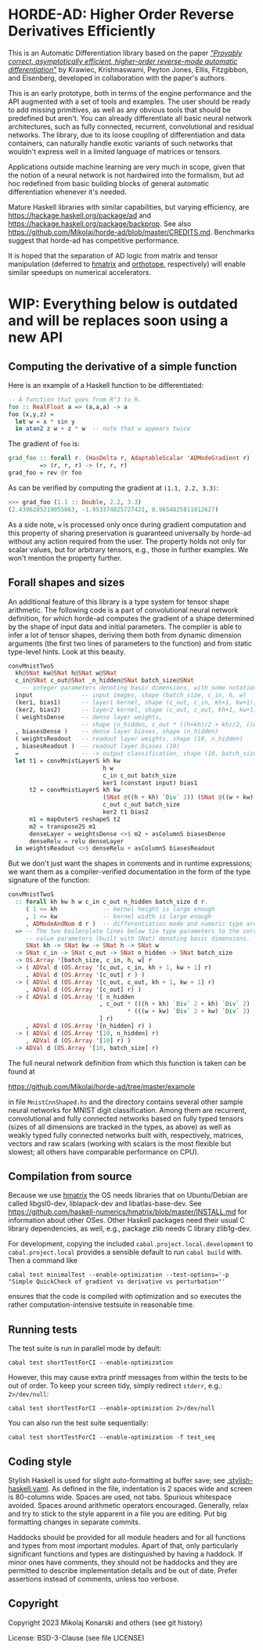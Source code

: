 # HORDE-AD: Higher Order Reverse Derivatives Efficiently

This is an Automatic Differentiation library based on the paper [_"Provably correct, asymptotically efficient, higher-order reverse-mode automatic differentiation"_](https://dl.acm.org/doi/10.1145/3498710) by Krawiec, Krishnaswami, Peyton Jones, Ellis, Fitzgibbon, and Eisenberg, developed in collaboration with the paper's authors.

This is an early prototype, both in terms of the engine performance and the API augmented with a set of tools and examples. The user should be ready to add missing primitives, as well as any obvious tools that should be predefined but aren't. You can already differentiate all basic neural network architectures, such as fully connected, recurrent, convolutional and residual networks. The library, due to its loose coupling of differentiation and data containers, can naturally handle exotic variants of such networks that wouldn't express well in a limited language of matrices or tensors.

Applications outside machine learning are very much in scope, given that the notion of a neural network is not hardwired into the formalism, but ad hoc redefined from basic building blocks of general automatic differentiation whenever it's needed.

Mature Haskell libraries with similar capabilities, but varying efficiency, are https://hackage.haskell.org/package/ad and https://hackage.haskell.org/package/backprop. See also https://github.com/Mikolaj/horde-ad/blob/master/CREDITS.md. Benchmarks suggest that horde-ad has competitive performance.
<!--
-- TODO: do and redo the benchmarks

The benchmarks at SOMEWHERE show that this library has performance highly competitive with (i.e. faster than) those and PyTorch on CPU.
-->
It is hoped that the separation of AD logic from matrix and tensor manipulation (deferred to [hmatrix] and [orthotope], respectively) will enable similar speedups on numerical accelerators.


# WIP: Everything below is outdated and will be replaces soon using a new API


## Computing the derivative of a simple function

Here is an example of a Haskell function to be differentiated:

```hs
-- A function that goes from R^3 to R.
foo :: RealFloat a => (a,a,a) -> a
foo (x,y,z) =
  let w = x * sin y
  in atan2 z w + z * w  -- note that w appears twice
```

The gradient of `foo` is:
<!--
TODO: this may yet get simpler and the names not leaking implementation details
("delta") so much, when the adaptor gets used at scale and redone.
Alternatively, we could settle on Double already here.
-->
```hs
grad_foo :: forall r. (HasDelta r, AdaptableScalar 'ADModeGradient r)
         => (r, r, r) -> (r, r, r)
grad_foo = rev @r foo
```

As can be verified by computing the gradient at `(1.1, 2.2, 3.3)`:
```hs
>>> grad_foo (1.1 :: Double, 2.2, 3.3)
(2.4396285219055063, -1.953374825727421, 0.9654825811012627)
```

As a side note, `w` is processed only once during gradient computation and this property of sharing preservation is guaranteed universally by horde-ad without any action required from the user. The property holds not only for scalar values, but for arbitrary tensors, e.g., those in further examples. We won't mention the property further.

<!--
Do we want yet another example here, before we reach Jacobians or shaped tensors? Perhaps one with the testing infrastructure, e.g., generating a single set of random tensors, or a full QuickCheck example or just a simple
```hs
  assertEqualUpToEpsilon 1e-9
    (6.221706565357043, -12.856908977773593, 6.043601532156671)
    (rev bar (1.1, 2.2, 3.3))
```
? Or is there a risk the reader won't make it to the shaped example below if we tarry here? Or perhaps finish the shaped tensor example below with an invocation of `assertEqualUpToEpsilon`?
-->


<!--
## Computing Jacobians

-- TODO: we can have vector/matrix/tensor codomains, but not pair codomains
-- until #68 is done;
-- perhaps a vector codomain example, with a 1000x3 Jacobian, would make sense?

Now let's consider a function from 'R^n` to `R^m'.  We don't want the gradient, but instead the Jacobian.
```hs
-- A function that goes from `R^3` to `R^2`.
foo :: RealFloat a => (a,a,a) -> (a,a)
foo (x,y,z) =
  let w = x * sin y
  in (atan2 z w, z * w)
```
TODO: show how the 2x3 Jacobian emerges from here
-->


## Forall shapes and sizes

An additional feature of this library is a type system for tensor shape arithmetic. The following code is a part of convolutional neural network definition, for which horde-ad computes the gradient of a shape determined by the shape of input data and initial parameters. The compiler is able to infer a lot of tensor shapes, deriving them both from dynamic dimension arguments (the first two lines of parameters to the function) and from static type-level hints. Look at this beauty.
```hs
convMnistTwoS
  kh@SNat kw@SNat h@SNat w@SNat
  c_in@SNat c_out@SNat _n_hidden@SNat batch_size@SNat
    -- integer parameters denoting basic dimensions, with some notational noise
  input              -- input images, shape (batch_size, c_in, h, w)
  (ker1, bias1)      -- layer1 kernel, shape (c_out, c_in, kh+1, kw+1); and bias, shape (c_out)
  (ker2, bias2)      -- layer2 kernel, shape (c_out, c_out, kh+1, kw+1); and bias, shape (c_out)
  ( weightsDense     -- dense layer weights,
                     -- shape (n_hidden, c_out * ((h+kh)/2 + kh)/2, ((w+kw)/2 + kw)/2)
  , biasesDense )    -- dense layer biases, shape (n_hidden)
  ( weightsReadout   -- readout layer weights, shape (10, n_hidden)
  , biasesReadout )  -- readout layer biases (10)
  =                  -- -> output classification, shape (10, batch_size)
  let t1 = convMnistLayerS kh kw
                           h w
                           c_in c_out batch_size
                           ker1 (constant input) bias1
      t2 = convMnistLayerS kh kw
                           (SNat @((h + kh) `Div` 2)) (SNat @((w + kw) `Div` 2))
                           c_out c_out batch_size
                           ker2 t1 bias2
      m1 = mapOuterS reshapeS t2
      m2 = transpose2S m1
      denseLayer = weightsDense <>$ m2 + asColumnS biasesDense
      denseRelu = relu denseLayer
  in weightsReadout <>$ denseRelu + asColumnS biasesReadout
```
But we don't just want the shapes in comments and in runtime expressions; we want them as a compiler-verified documentation in the form of the type signature of the function:
```hs
convMnistTwoS
  :: forall kh kw h w c_in c_out n_hidden batch_size d r.
     ( 1 <= kh             -- kernel height is large enough
     , 1 <= kw             -- kernel width is large enough
     , ADModeAndNum d r )  -- differentiation mode and numeric type are known to the engine
  => -- The two boilerplate lines below tie type parameters to the corresponding
     -- value parameters (built with SNat) denoting basic dimensions.
     SNat kh -> SNat kw -> SNat h -> SNat w
  -> SNat c_in -> SNat c_out -> SNat n_hidden -> SNat batch_size
  -> OS.Array '[batch_size, c_in, h, w] r
  -> ( ADVal d (OS.Array '[c_out, c_in, kh + 1, kw + 1] r)
     , ADVal d (OS.Array '[c_out] r ) )
  -> ( ADVal d (OS.Array '[c_out, c_out, kh + 1, kw + 1] r)
     , ADVal d (OS.Array '[c_out] r) )
  -> ( ADVal d (OS.Array '[ n_hidden
                          , c_out * (((h + kh) `Div` 2 + kh) `Div` 2)
                                  * (((w + kw) `Div` 2 + kw) `Div` 2)
                          ] r)
     , ADVal d (OS.Array '[n_hidden] r) )
  -> ( ADVal d (OS.Array '[10, n_hidden] r)
     , ADVal d (OS.Array '[10] r) )
  -> ADVal d (OS.Array '[10, batch_size] r)
```

The full neural network definition from which this function is taken can be found at

https://github.com/Mikolaj/horde-ad/tree/master/example

in file `MnistCnnShaped.hs` and the directory contains several other sample neural networks for MNIST digit classification. Among them are recurrent, convolutional and fully connected networks based on fully typed tensors (sizes of all dimensions are tracked in the types, as above) as well as weakly typed fully connected networks built with, respectively, matrices, vectors and raw scalars (working with scalars is the most flexible but slowest; all others have comparable performance on CPU).


Compilation from source
-----------------------

Because we use [hmatrix] the OS needs libraries that on Ubuntu/Debian
are called libgsl0-dev, liblapack-dev and libatlas-base-dev.
See https://github.com/haskell-numerics/hmatrix/blob/master/INSTALL.md
for information about other OSes.
Other Haskell packages need their usual C library dependencies,
as well, e.g., package zlib needs C library zlib1g-dev.

For development, copying the included `cabal.project.local.development`
to `cabal.project.local` provides a sensible default to run `cabal build` with.
Then a command like

    cabal test minimalTest --enable-optimization --test-options='-p "Simple QuickCheck of gradient vs derivative vs perturbation"'

ensures that the code is compiled with optimization and so executes the rather
computation-intensive testsuite in reasonable time.


Running tests
-------------

The test suite is run in parallel mode by default:

    cabal test shortTestForCI --enable-optimization

However, this may cause extra printf messages from within the tests to be out of order. To keep your screen tidy, simply redirect `stderr`, e.g.: `2>/dev/null`:

    cabal test shortTestForCI --enable-optimization 2>/dev/null

You can also run the test suite sequentially:

    cabal test shortTestForCI --enable-optimization -f test_seq


Coding style
------------

Stylish Haskell is used for slight auto-formatting at buffer save; see
[.stylish-haskell.yaml](https://github.com/Mikolaj/horde-ad/blob/master/.stylish-haskell.yaml).
As defined in the file, indentation is 2 spaces wide and screen is
80-columns wide. Spaces are used, not tabs. Spurious whitespace avoided.
Spaces around arithmetic operators encouraged.
Generally, relax and try to stick to the style apparent in a file
you are editing. Put big formatting changes in separate commits.

Haddocks should be provided for all module headers and for all functions
and types from most important modules. Apart of that, only particularly
significant functions and types are distinguished by having a haddock.
If minor ones have comments, they should not be haddocks and they are
permitted to describe implementation details and be out of date.
Prefer assertions instead of comments, unless too verbose.


Copyright
---------

Copyright 2023 Mikolaj Konarski and others (see git history)

License: BSD-3-Clause (see file LICENSE)



[hmatrix]: https://hackage.haskell.org/package/hmatrix
[orthotope]: https://hackage.haskell.org/package/orthotope
